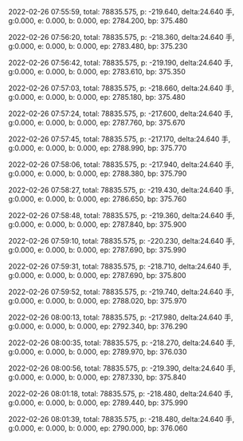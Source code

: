 2022-02-26 07:55:59, total: 78835.575, p: -219.640, delta:24.640 手, g:0.000, e: 0.000, b: 0.000, ep: 2784.200, bp: 375.480

2022-02-26 07:56:20, total: 78835.575, p: -218.360, delta:24.640 手, g:0.000, e: 0.000, b: 0.000, ep: 2783.480, bp: 375.230

2022-02-26 07:56:42, total: 78835.575, p: -219.190, delta:24.640 手, g:0.000, e: 0.000, b: 0.000, ep: 2783.610, bp: 375.350

2022-02-26 07:57:03, total: 78835.575, p: -218.660, delta:24.640 手, g:0.000, e: 0.000, b: 0.000, ep: 2785.180, bp: 375.480

2022-02-26 07:57:24, total: 78835.575, p: -217.600, delta:24.640 手, g:0.000, e: 0.000, b: 0.000, ep: 2787.760, bp: 375.670

2022-02-26 07:57:45, total: 78835.575, p: -217.170, delta:24.640 手, g:0.000, e: 0.000, b: 0.000, ep: 2788.990, bp: 375.770

2022-02-26 07:58:06, total: 78835.575, p: -217.940, delta:24.640 手, g:0.000, e: 0.000, b: 0.000, ep: 2788.380, bp: 375.790

2022-02-26 07:58:27, total: 78835.575, p: -219.430, delta:24.640 手, g:0.000, e: 0.000, b: 0.000, ep: 2786.650, bp: 375.760

2022-02-26 07:58:48, total: 78835.575, p: -219.360, delta:24.640 手, g:0.000, e: 0.000, b: 0.000, ep: 2787.840, bp: 375.900

2022-02-26 07:59:10, total: 78835.575, p: -220.230, delta:24.640 手, g:0.000, e: 0.000, b: 0.000, ep: 2787.690, bp: 375.990

2022-02-26 07:59:31, total: 78835.575, p: -218.710, delta:24.640 手, g:0.000, e: 0.000, b: 0.000, ep: 2787.690, bp: 375.800

2022-02-26 07:59:52, total: 78835.575, p: -219.740, delta:24.640 手, g:0.000, e: 0.000, b: 0.000, ep: 2788.020, bp: 375.970

2022-02-26 08:00:13, total: 78835.575, p: -217.980, delta:24.640 手, g:0.000, e: 0.000, b: 0.000, ep: 2792.340, bp: 376.290

2022-02-26 08:00:35, total: 78835.575, p: -218.270, delta:24.640 手, g:0.000, e: 0.000, b: 0.000, ep: 2789.970, bp: 376.030

2022-02-26 08:00:56, total: 78835.575, p: -219.390, delta:24.640 手, g:0.000, e: 0.000, b: 0.000, ep: 2787.330, bp: 375.840

2022-02-26 08:01:18, total: 78835.575, p: -218.480, delta:24.640 手, g:0.000, e: 0.000, b: 0.000, ep: 2789.440, bp: 375.990

2022-02-26 08:01:39, total: 78835.575, p: -218.480, delta:24.640 手, g:0.000, e: 0.000, b: 0.000, ep: 2790.000, bp: 376.060